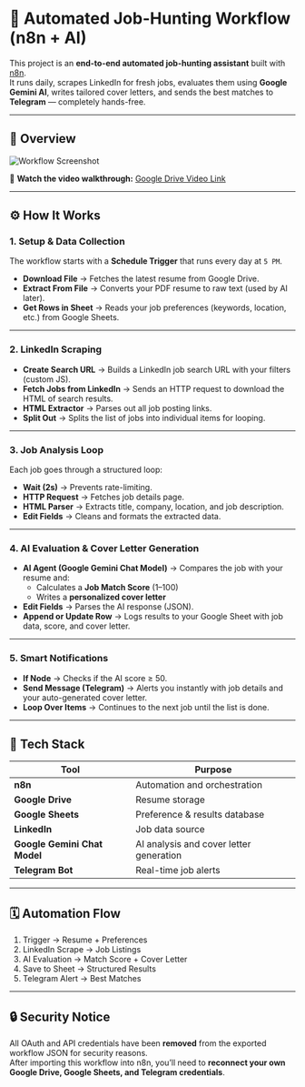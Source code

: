 # 🤖 Automated Job-Hunting Workflow (n8n + AI)

This project is an **end-to-end automated job-hunting assistant** built with [n8n](https://n8n.io).  
It runs daily, scrapes LinkedIn for fresh jobs, evaluates them using **Google Gemini AI**, writes tailored cover letters, and sends the best matches to **Telegram** — completely hands-free.

---

## 🧠 Overview

![Workflow Screenshot](<img width="1756" height="783" alt="image" src="https://github.com/user-attachments/assets/4ff555c6-dbb3-4919-ba19-3f2563c9eebe" />)

🎥 **Watch the video walkthrough:** [Google Drive Video Link](https://drive.google.com/file/d/1cdOf60Nj9X1pxR84WCJPxm2G3J0LK2iT/view?usp=sharing)

---

## ⚙️ How It Works

### 1. Setup & Data Collection

The workflow starts with a **Schedule Trigger** that runs every day at `5 PM`.

- **Download File** → Fetches the latest resume from Google Drive.
- **Extract From File** → Converts your PDF resume to raw text (used by AI later).
- **Get Rows in Sheet** → Reads your job preferences (keywords, location, etc.) from Google Sheets.

---

### 2. LinkedIn Scraping

- **Create Search URL** → Builds a LinkedIn job search URL with your filters (custom JS).
- **Fetch Jobs from LinkedIn** → Sends an HTTP request to download the HTML of search results.
- **HTML Extractor** → Parses out all job posting links.
- **Split Out** → Splits the list of jobs into individual items for looping.

---

### 3. Job Analysis Loop

Each job goes through a structured loop:

- **Wait (2s)** → Prevents rate-limiting.
- **HTTP Request** → Fetches job details page.
- **HTML Parser** → Extracts title, company, location, and job description.
- **Edit Fields** → Cleans and formats the extracted data.

---

### 4. AI Evaluation & Cover Letter Generation

- **AI Agent (Google Gemini Chat Model)** → Compares the job with your resume and:
  - Calculates a **Job Match Score** (1–100)
  - Writes a **personalized cover letter**
- **Edit Fields** → Parses the AI response (JSON).
- **Append or Update Row** → Logs results to your Google Sheet with job data, score, and cover letter.

---

### 5. Smart Notifications

- **If Node** → Checks if the AI score ≥ 50.
- **Send Message (Telegram)** → Alerts you instantly with job details and your auto-generated cover letter.
- **Loop Over Items** → Continues to the next job until the list is done.

---

## 🧩 Tech Stack

| Tool                         | Purpose                                 |
| ---------------------------- | --------------------------------------- |
| **n8n**                      | Automation and orchestration            |
| **Google Drive**             | Resume storage                          |
| **Google Sheets**            | Preference & results database           |
| **LinkedIn**                 | Job data source                         |
| **Google Gemini Chat Model** | AI analysis and cover letter generation |
| **Telegram Bot**             | Real-time job alerts                    |

---

## 🗓️ Automation Flow

1. Trigger → Resume + Preferences
2. LinkedIn Scrape → Job Listings
3. AI Evaluation → Match Score + Cover Letter
4. Save to Sheet → Structured Results
5. Telegram Alert → Best Matches

---

## 🔒 Security Notice

All OAuth and API credentials have been **removed** from the exported workflow JSON for security reasons.  
After importing this workflow into n8n, you’ll need to **reconnect your own Google Drive, Google Sheets, and Telegram credentials**.
